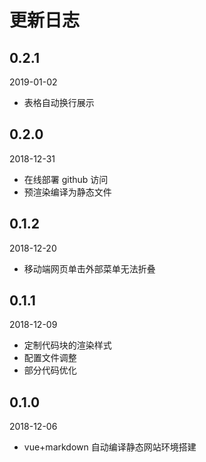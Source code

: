 # 更新日志

## 0.2.1

2019-01-02

- 表格自动换行展示

## 0.2.0

2018-12-31

- 在线部署 github 访问
- 预渲染编译为静态文件

## 0.1.2

2018-12-20

- 移动端网页单击外部菜单无法折叠

## 0.1.1

2018-12-09

- 定制代码块的渲染样式
- 配置文件调整
- 部分代码优化

## 0.1.0

2018-12-06

- vue+markdown 自动编译静态网站环境搭建
